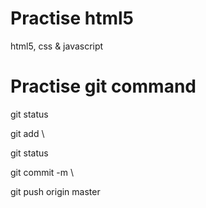 # Practise html5

  html5, css & javascript

# Practise git command

   <p>git status </p>
   <p>git add \<changed file\> </p>
   <p>git status </p>
   <p>git commit -m \<description\> </p>
   <p>git push origin master </p>
